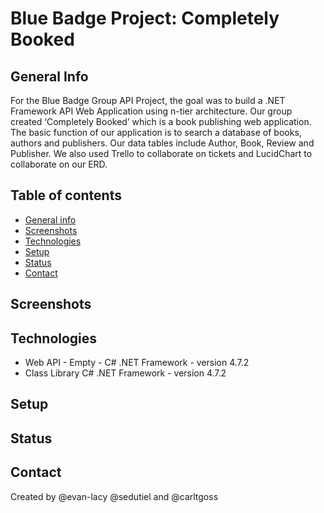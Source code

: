 # Blue Badge Project: Completely Booked
## General Info

For the Blue Badge Group API Project, the goal was to build a .NET Framework API Web Application using n-tier architecture. Our group created ‘Completely Booked’ which is a book publishing web application. The basic function of our application is to search a database of books, authors and publishers. Our data tables include Author, Book, Review and Publisher. We also used Trello to collaborate on tickets and LucidChart to collaborate on our ERD. 

## Table of contents
* [General info](#general-info)
* [Screenshots](#screenshots)
* [Technologies](#technologies)
* [Setup](#setup)
* [Status](#status)
* [Contact](#contact)

## Screenshots 

## Technologies 

* Web API - Empty - C# .NET Framework - version 4.7.2
* Class Library C# .NET Framework - version 4.7.2

## Setup

## Status 

## Contact
Created by @evan-lacy @sedutiel and @carltgoss 
